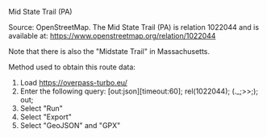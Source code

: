 Mid State Trail (PA)

Source: OpenStreetMap. The Mid State Trail (PA) is relation 1022044 and is available at: https://www.openstreetmap.org/relation/1022044

Note that there is also the "Midstate Trail" in Massachusetts.

Method used to obtain this route data:

1. Load https://overpass-turbo.eu/
2. Enter the following query:
    [out:json][timeout:60];
    rel(1022044);
    (._;>>;);
    out;
3. Select "Run"
4. Select "Export"
5. Select "GeoJSON" and "GPX"
